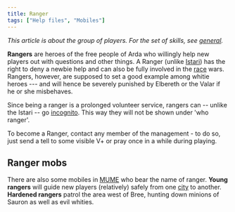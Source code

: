 ```yaml
---
title: Ranger
tags: ["Help files", "Mobiles"]
---
```

*This article is about the group of players. For the set of skills, see
[general](general "wikilink").*

**Rangers** are heroes of the free people of Arda who willingly help new
players out with questions and other things. A Ranger (unlike
[Istari](Istari "wikilink")) has the right to deny a newbie help and can
also be fully involved in the [race](race "wikilink") wars. Rangers,
however, are supposed to set a good example among whitie heroes --- and
will hence be severely punished by Elbereth or the Valar if he or she
misbehaves.

Since being a ranger is a prolonged volunteer service, rangers can --
unlike the Istari -- go [incognito](incognito "wikilink"). This way they
will not be shown under 'who ranger'.

To become a Ranger, contact any member of the management - to do so,
just send a tell to some visible V+ or pray once in a while during
playing.

## Ranger mobs

There are also some mobiles in [MUME](MUME "wikilink") who bear the name
of ranger. **Young rangers** will guide new players (relatively) safely
from one [city](city "wikilink") to another. **Hardened rangers** patrol
the area west of Bree, hunting down minions of Sauron as well as evil
whities.
 